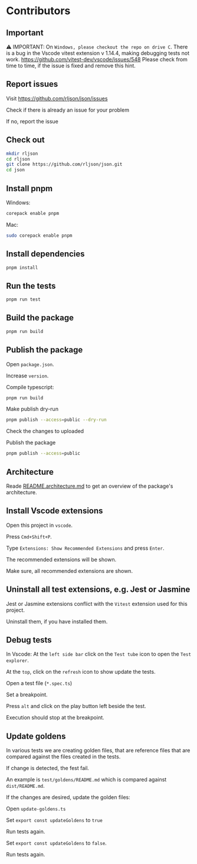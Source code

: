 # Contributors

## Important

⚠️ IMPORTANT: On `Windows, please checkout the repo on drive C`.
There is a bug in the Vscode vitest extension v 1.14.4, making debugging tests
not work. <https://github.com/vitest-dev/vscode/issues/548>
Please check from time to time, if the issue is fixed and remove this hint.

## Report issues

Visit <https://github.com/rljson/json/issues>

Check if there is already an issue for your problem

If no, report the issue

## Check out

```bash
mkdir rljson
cd rljson
git clone https://github.com/rljson/json.git
cd json
```

## Install pnpm

Windows:

```bash
corepack enable pnpm
```

Mac:

```bash
sudo corepack enable pnpm
```

## Install dependencies

```bash
pnpm install
```

## Run the tests

```bash
pnpm run test
```

## Build the package

```bash
pnpm run build
```

## Publish the package

Open `package.json`.

Increase `version`.

Compile typescript:

```bash
pnpm run build
```

Make publish dry-run

```bash
pnpm publish --access=public --dry-run
```

Check the changes to uploaded

Publish the package

```bash
pnpm publish --access=public
```

## Architecture

Reade [README.architecture.md](./README.architecture.md) to get an overview
of the package's architecture.

## Install Vscode extensions

Open this project in `vscode`.

Press `Cmd+Shift+P`.

Type `Extensions: Show Recommended Extensions` and press `Enter`.

The recommended extensions will be shown.

Make sure, all recommended extensions are shown.

## Uninstall all test extensions, e.g. Jest or Jasmine

Jest or Jasmine extensions conflict with the `Vitest` extension used for this
project.

Uninstall them, if you have installed them.

## Debug tests

In Vscode: At the `left side bar` click on the `Test tube` icon to open the `Test explorer`.

At the `top`, click on the `refresh` icon to show update the tests.

Open a test file (`*.spec.ts`)

Set a breakpoint.

Press `alt` and click on the play button left beside the test.

Execution should stop at the breakpoint.

## Update goldens

In various tests we are creating golden files, that are reference files that
are compared against the files created in the tests.

If change is detected, the fest fail.

An example is `test/goldens/README.md` which is compared against
`dist/README.md`.

If the changes are desired, update the golden files:

Open `update-goldens.ts`

Set `export const updateGoldens` to `true`

Run tests again.

Set `export const updateGoldens` to `false`.

Run tests again.

